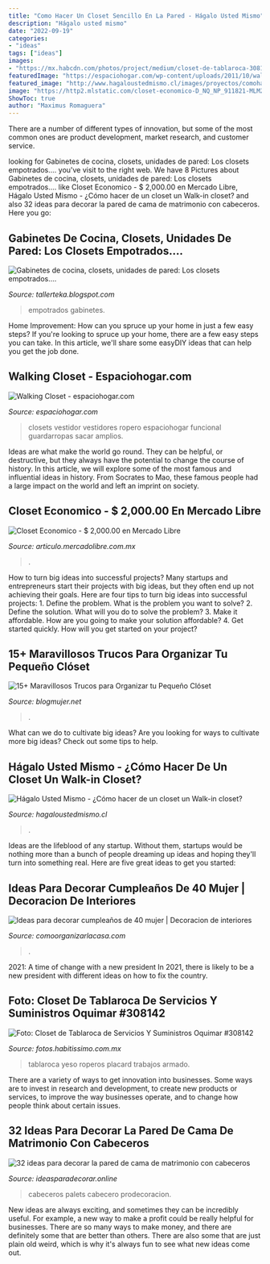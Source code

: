 ```yaml
---
title: "Como Hacer Un Closet Sencillo En La Pared - Hágalo Usted Mismo"
description: "Hágalo usted mismo"
date: "2022-09-19"
categories:
- "ideas"
tags: ["ideas"]
images:
- "https://mx.habcdn.com/photos/project/medium/closet-de-tablaroca-308142.jpg"
featuredImage: "https://espaciohogar.com/wp-content/uploads/2011/10/walking-closet.jpg"
featured_image: "http://www.hagaloustedmismo.cl/images/proyectos/comohacerdeunclosetunwalkincloset.jpg"
image: "https://http2.mlstatic.com/closet-economico-D_NQ_NP_911821-MLM25839924669_082017-O.jpg"
ShowToc: true
author: "Maximus Romaguera"
---
```



There are a number of different types of innovation, but some of the most common ones are product development, market research, and customer service.

	

		
looking for Gabinetes de cocina, closets, unidades de pared: Los closets empotrados.... you've visit to the right web. We have 8 Pictures about Gabinetes de cocina, closets, unidades de pared: Los closets empotrados.... like Closet Economico - $ 2,000.00 en Mercado Libre, Hágalo Usted Mismo - ¿Cómo hacer de un closet un Walk-in closet? and also 32 ideas para decorar la pared de cama de matrimonio con cabeceros. Here you go:
		
    
## Gabinetes De Cocina, Closets, Unidades De Pared: Los Closets Empotrados....

<img loading=lazy src="http://4.bp.blogspot.com/-gx-sUovf6tM/UdAoa73mtGI/AAAAAAAAAB0/ielU8JL_KGo/s1280/DSCF0014.JPG" onerror="this.onerror=null;this.src='https://tse1.mm.bing.net/th?id=OIP.HmHviF5nAdEpSObNJULoggHaJ4&amp;pid=15.1';" alt="Gabinetes de cocina, closets, unidades de pared: Los closets empotrados....">

_Source: tallerteka.blogspot.com_

>empotrados gabinetes. 

	

Home Improvement: How can you spruce up your home in just a few easy steps?
If you're looking to spruce up your home, there are a few easy steps you can take. In this article, we'll share some easyDIY ideas that can help you get the job done.

    
## Walking Closet - Espaciohogar.com

<img loading=lazy src="https://espaciohogar.com/wp-content/uploads/2011/10/walking-closet.jpg" onerror="this.onerror=null;this.src='https://tse4.mm.bing.net/th?id=OIP.o47woBXteDKhd2OhSnfVoAAAAA&amp;pid=15.1';" alt="Walking Closet - espaciohogar.com">

_Source: espaciohogar.com_

>closets vestidor vestidores ropero espaciohogar funcional guardarropas sacar amplios. 

	

Ideas are what make the world go round. They can be helpful, or destructive, but they always have the potential to change the course of history. In this article, we will explore some of the most famous and influential ideas in history. From Socrates to Mao, these famous people had a large impact on the world and left an imprint on society.

    
## Closet Economico - $ 2,000.00 En Mercado Libre

<img loading=lazy src="https://http2.mlstatic.com/closet-economico-D_NQ_NP_911821-MLM25839924669_082017-O.jpg" onerror="this.onerror=null;this.src='https://tse3.mm.bing.net/th?id=OIP.S95PANMONFefvo87JNaQ2QAAAA&amp;pid=15.1';" alt="Closet Economico - $ 2,000.00 en Mercado Libre">

_Source: articulo.mercadolibre.com.mx_

>. 

	

How to turn big ideas into successful projects?
Many startups and entrepreneurs start their projects with big ideas, but they often end up not achieving their goals. Here are four tips to turn big ideas into successful projects: 1. Define the problem. What is the problem you want to solve? 2. Define the solution. What will you do to solve the problem? 3. Make it affordable. How are you going to make your solution affordable? 4. Get started quickly. How will you get started on your project?

    
## 15+ Maravillosos Trucos Para Organizar Tu Pequeño Clóset

<img loading=lazy src="https://blogmujer.net/wp-content/uploads/acomodar-un-closet-pequeno-6.jpg" onerror="this.onerror=null;this.src='https://tse3.mm.bing.net/th?id=OIP.l-K6uPvbnWMDrNxTLPMw0wHaLN&amp;pid=15.1';" alt="15+ Maravillosos Trucos para Organizar tu Pequeño Clóset">

_Source: blogmujer.net_

>. 

	

What can we do to cultivate big ideas?
Are you looking for ways to cultivate more big ideas? Check out some tips to help.

    
## Hágalo Usted Mismo - ¿Cómo Hacer De Un Closet Un Walk-in Closet?

<img loading=lazy src="http://www.hagaloustedmismo.cl/images/proyectos/comohacerdeunclosetunwalkincloset.jpg" onerror="this.onerror=null;this.src='https://tse3.mm.bing.net/th?id=OIP.3c4ondDfEysoqUxwfAia3QHaEK&amp;pid=15.1';" alt="Hágalo Usted Mismo - ¿Cómo hacer de un closet un Walk-in closet?">

_Source: hagaloustedmismo.cl_

>. 

	

Ideas are the lifeblood of any startup. Without them, startups would be nothing more than a bunch of people dreaming up ideas and hoping they'll turn into something real. Here are five great ideas to get you started: 

    
## Ideas Para Decorar Cumpleaños De 40 Mujer | Decoracion De Interiores

<img loading=lazy src="https://comoorganizarlacasa.com/wp-content/uploads/2017/12/Ideas-para-decorar-cumpleanos-de-40-mujer-12.jpg" onerror="this.onerror=null;this.src='https://tse1.mm.bing.net/th?id=OIP.nLIw5KAbIowKvFIl4lw9qgHaJ3&amp;pid=15.1';" alt="Ideas para decorar cumpleaños de 40 mujer | Decoracion de interiores">

_Source: comoorganizarlacasa.com_

>. 

	

2021: A time of change with a new president
In 2021, there is likely to be a new president with different ideas on how to fix the country.

    
## Foto: Closet De Tablaroca De Servicios Y Suministros Oquimar #308142

<img loading=lazy src="https://mx.habcdn.com/photos/project/medium/closet-de-tablaroca-308142.jpg" onerror="this.onerror=null;this.src='https://tse2.mm.bing.net/th?id=OIP.utlweOVahnzIAqazmMHQTAAAAA&amp;pid=15.1';" alt="Foto: Closet de Tablaroca de Servicios Y Suministros Oquimar #308142">

_Source: fotos.habitissimo.com.mx_

>tablaroca yeso roperos placard trabajos armado. 

	

There are a variety of ways to get innovation into businesses. Some ways are to invest in research and development, to create new products or services, to improve the way businesses operate, and to change how people think about certain issues. 

    
## 32 Ideas Para Decorar La Pared De Cama De Matrimonio Con Cabeceros

<img loading=lazy src="https://ideasparadecorar.online/wp-content/uploads/2019/04/cabeceros-de-palets.jpg" onerror="this.onerror=null;this.src='https://tse4.mm.bing.net/th?id=OIP.OC-oABwy1Vh9EK6xcQEO8QHaE8&amp;pid=15.1';" alt="32 ideas para decorar la pared de cama de matrimonio con cabeceros">

_Source: ideasparadecorar.online_

>cabeceros palets cabecero prodecoracion. 

	

New ideas are always exciting, and sometimes they can be incredibly useful. For example, a new way to make a profit could be really helpful for businesses. There are so many ways to make money, and there are definitely some that are better than others. There are also some that are just plain old weird, which is why it's always fun to see what new ideas come out.

